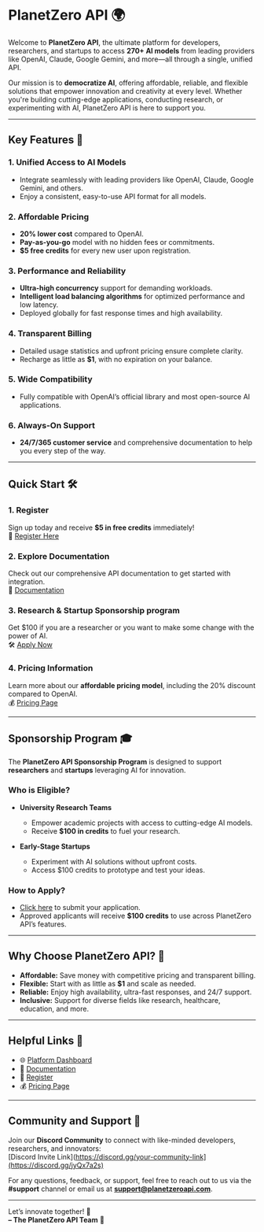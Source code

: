 # **PlanetZero API** 🌍

Welcome to **PlanetZero API**, the ultimate platform for developers, researchers, and startups to access **270+ AI models** from leading providers like OpenAI, Claude, Google Gemini, and more—all through a single, unified API.  

Our mission is to **democratize AI**, offering affordable, reliable, and flexible solutions that empower innovation and creativity at every level. Whether you're building cutting-edge applications, conducting research, or experimenting with AI, PlanetZero API is here to support you.

---

## **Key Features** 🚀

### **1. Unified Access to AI Models**  
- Integrate seamlessly with leading providers like OpenAI, Claude, Google Gemini, and others.  
- Enjoy a consistent, easy-to-use API format for all models.  

### **2. Affordable Pricing**  
- **20% lower cost** compared to OpenAI.  
- **Pay-as-you-go** model with no hidden fees or commitments.  
- **$5 free credits** for every new user upon registration.  

### **3. Performance and Reliability**  
- **Ultra-high concurrency** support for demanding workloads.  
- **Intelligent load balancing algorithms** for optimized performance and low latency.  
- Deployed globally for fast response times and high availability.

### **4. Transparent Billing**  
- Detailed usage statistics and upfront pricing ensure complete clarity.  
- Recharge as little as **$1**, with no expiration on your balance.  

### **5. Wide Compatibility**  
- Fully compatible with OpenAI’s official library and most open-source AI applications.  

### **6. Always-On Support**  
- **24/7/365 customer service** and comprehensive documentation to help you every step of the way.  

---

## **Quick Start** 🛠️

### **1. Register**  
Sign up today and receive **$5 in free credits** immediately!  
🔗 [Register Here](https://api.planetzeroapi.com/register)

### **2. Explore Documentation**  
Check out our comprehensive API documentation to get started with integration.  
📖 [Documentation](https://docs.planetzeroapi.com)

### **3. Research & Startup Sponsorship program**  
Get $100 if you are a researcher or you want to make some change with the power of AI.  
🛠️ [Apply Now](https://forms.gle/FnAKVNTnjTkWE7L69)

### **4. Pricing Information**  
Learn more about our **affordable pricing model**, including the 20% discount compared to OpenAI.  
💰 [Pricing Page](https://api.planetzeroapi.com/pricing)

---

## **Sponsorship Program** 🎓

The **PlanetZero API Sponsorship Program** is designed to support **researchers** and **startups** leveraging AI for innovation.  

### **Who is Eligible?**  
- **University Research Teams**  
  - Empower academic projects with access to cutting-edge AI models.  
  - Receive **$100 in credits** to fuel your research.  

- **Early-Stage Startups**  
  - Experiment with AI solutions without upfront costs.  
  - Access $100 credits to prototype and test your ideas.  

### **How to Apply?**  
- [Click here](https://forms.gle/FnAKVNTnjTkWE7L69) to submit your application.  
- Approved applicants will receive **$100 credits** to use across PlanetZero API’s features.

---

## **Why Choose PlanetZero API?** 🌟

- **Affordable:** Save money with competitive pricing and transparent billing.  
- **Flexible:** Start with as little as **$1** and scale as needed.  
- **Reliable:** Enjoy high availability, ultra-fast responses, and 24/7 support.  
- **Inclusive:** Support for diverse fields like research, healthcare, education, and more.  

---

## **Helpful Links** 🔗

- 🌐 [Platform Dashboard](https://api.planetzeroapi.com/panel)  
- 📖 [Documentation](https://docs.planetzeroapi.com)  
- 🔐 [Register](https://api.planetzeroapi.com/register)  
- 💰 [Pricing Page](https://api.planetzeroapi.com/pricing)

---

## **Community and Support** 💬

Join our **Discord Community** to connect with like-minded developers, researchers, and innovators:  
[Discord Invite Link](https://discord.gg/your-community-link](https://discord.gg/jyQx7a2s)

For any questions, feedback, or support, feel free to reach out to us via the **#support** channel or email us at **support@planetzeroapi.com**.  

---

Let’s innovate together! 🚀  
**– The PlanetZero API Team** 💙
